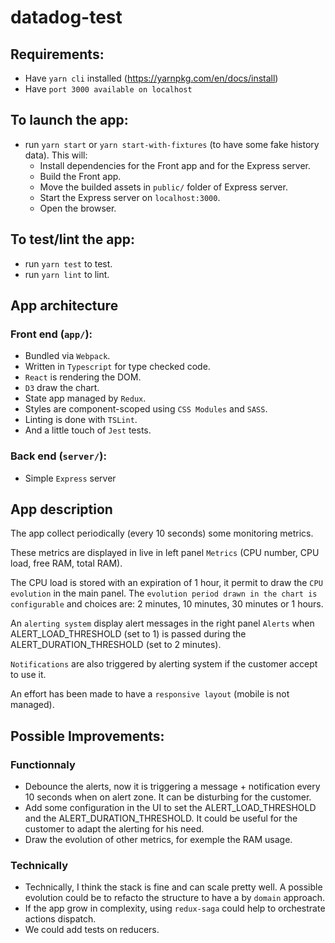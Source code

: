 # datadog-test

## Requirements:
- Have `yarn cli` installed (https://yarnpkg.com/en/docs/install)
- Have `port 3000 available on localhost`


## To launch the app:
- run `yarn start` or `yarn start-with-fixtures` (to have some fake history data).
  This will: 
  - Install dependencies for the Front app and for the Express server.
  - Build the Front app.
  - Move the builded assets in `public/` folder of Express server.
  - Start the Express server on `localhost:3000`.
  - Open the browser.

## To test/lint the app:
- run `yarn test` to test.
- run `yarn lint` to lint.


## App architecture

### Front end (`app/`):
- Bundled via `Webpack`.
- Written in `Typescript` for type checked code.
- `React` is rendering the DOM.
- `D3` draw the chart.
- State app managed by `Redux`.
- Styles are component-scoped using `CSS Modules` and `SASS`.
- Linting is done with `TSLint`.
- And a little touch of `Jest` tests.

### Back end (`server/`):
- Simple `Express` server


## App description
The app collect periodically (every 10 seconds) some monitoring metrics.

These metrics are displayed in live in left panel `Metrics` (CPU number, CPU load, free RAM, total RAM).

The CPU load is stored with an expiration of 1 hour, it permit to draw the `CPU evolution` in the main panel.
The `evolution period drawn in the chart is configurable` and choices are: 2 minutes, 10 minutes, 30 minutes or 1 hours.

An `alerting system` display alert messages in the right panel `Alerts` when ALERT_LOAD_THRESHOLD (set to 1) is passed during the ALERT_DURATION_THRESHOLD (set to 2 minutes).

`Notifications` are also triggered by alerting system if the customer accept to use it.

An effort has been made to have a `responsive layout` (mobile is not managed).

## Possible Improvements:
### Functionnaly
- Debounce the alerts, now it is triggering a message + notification every 10 seconds when on alert zone. It can be disturbing for the customer.
- Add some configuration in the UI to set the ALERT_LOAD_THRESHOLD and the ALERT_DURATION_THRESHOLD. It could be useful for the customer to adapt the alerting for his need.
- Draw the evolution of other metrics, for exemple the RAM usage.

### Technically
- Technically, I think the stack is fine and can scale pretty well. A possible evolution could be to refacto the structure to have a by `domain` approach.
- If the app grow in complexity, using `redux-saga` could help to orchestrate actions dispatch.
- We could add tests on reducers.

